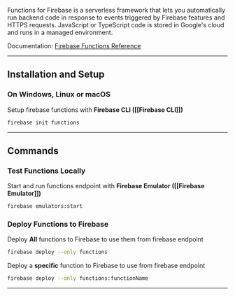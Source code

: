  Functions for Firebase is a serverless framework that lets you automatically run backend code in response to events triggered by Firebase features and HTTPS requests. JavaScript or TypeScript code is stored in Google's cloud and runs in a managed environment. 

Documentation: [Firebase Functions Reference](https://firebase.google.com/docs/functions)
___

## Installation and Setup

### On Windows, Linux or macOS
Setup firebase functions with **Firebase CLI ([[Firebase CLI]])**
```bash
firebase init functions
```

___

## Commands

### Test Functions Locally
Start and run functions endpoint with **Firebase Emulator ([[Firebase Emulator]])**
```bash
firebase emulators:start
```

### Deploy Functions to Firebase
Deploy **All** functions to Firebase to use them from firebase endpoint
```bash
firebase deploy --only functions
```

Deploy a **specific** function to Firebase to use from firebase endpoint
```bash
firebase deploy --only functions:functionName
```

___
